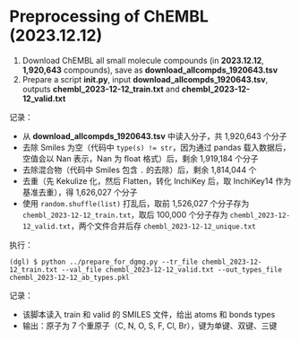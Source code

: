 # Preprocessing of ChEMBL (2023.12.12)

1. Download ChEMBL all small molecule compounds (in **2023.12.12**, **1,920,643** compounds), save as **download_allcompds_1920643.tsv**
2. Prepare a script **init.py**, input **download_allcompds_1920643.tsv**, outputs **chembl_2023-12-12_train.txt** and **chembl_2023-12-12_valid.txt**

记录：
- 从 **download_allcompds_1920643.tsv** 中读入分子，共 1,920,643 个分子
- 去除 Smiles 为空（代码中 `type(s) != str`，因为通过 pandas 载入数据后，空值会以 Nan 表示，Nan 为 float 格式）后，剩余 1,919,184 个分子
- 去除混合物（代码中 Smiles 包含 `.` 的去除）后，剩余 1,814,044 个
- 去重（先 Kekulize 化，然后 Flatten，转化 InchiKey 后，取 InchiKey14 作为基准去重），得 1,626,027 个分子
- 使用 `random.shuffle(list)` 打乱后，取前 1,526,027 个分子存为 `chembl_2023-12-12_train.txt`，取后 100,000 个分子存为 `chembl_2023-12-12_valid.txt`，两个文件合并后存 `chembl_2023-12-12_unique.txt`

执行：

```
(dgl) $ python ../prepare_for_dgmg.py --tr_file chembl_2023-12-12_train.txt --val_file chembl_2023-12-12_valid.txt --out_types_file chembl_2023-12-12_ab_types.pkl
```

记录：
- 该脚本读入 train 和 valid 的 SMILES 文件，给出 atoms 和 bonds types
- 输出：原子为 7 个重原子（C, N, O, S, F, Cl, Br），键为单键、双键、三键

